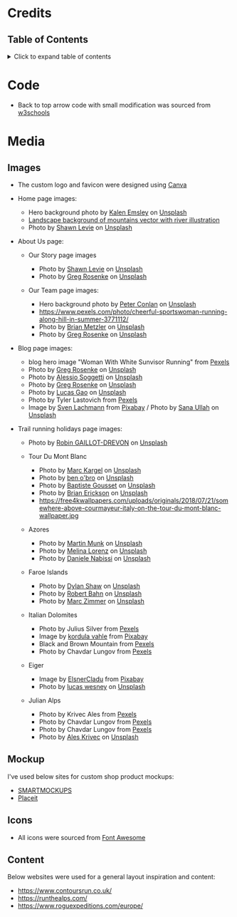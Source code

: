 # Credits
## Table of Contents
<details>
  <summary>Click to expand table of contents</summary>

1. [Code](#code)
2. [Media](#media)
    - [Images](#images)
    - [Mockup](#mockup)
    - [Icons](#icons)
3. [Content](#content)

</details>

# Code

- Back to top arrow code with small modification was sourced from [w3schools](https://www.w3schools.com/howto/howto_js_scroll_to_top.asp)

# Media

## Images
- The custom logo and favicon were designed using [Canva](https://www.canva.com/)

- Home page images:
    - Hero background photo by <a href="https://unsplash.com/@kalenemsley?utm_source=unsplash&utm_medium=referral&utm_content=creditCopyText">Kalen Emsley</a> on <a href="https://unsplash.com/s/photos/trail-running?utm_source=unsplash&utm_medium=referral&utm_content=creditCopyText">Unsplash</a>
    - [Landscape background of mountains vector with river illustration](https://www.rawpixel.com/image/2905608/free-illustration-vector-landscape-river-stream)
    - Photo by <a href="https://unsplash.com/@shawnlevie?utm_source=unsplash&utm_medium=referral&utm_content=creditCopyText">Shawn Levie</a> on <a href="https://unsplash.com/s/photos/trail-running?utm_source=unsplash&utm_medium=referral&utm_content=creditCopyText">Unsplash</a>

- About Us page:
    - Our Story page images
        - Photo by <a href="https://unsplash.com/@shawnlevie?utm_source=unsplash&utm_medium=referral&utm_content=creditCopyText">Shawn Levie</a> on <a href="https://unsplash.com/@shawnlevie?utm_source=unsplash&utm_medium=referral&utm_content=creditCopyText">Unsplash</a>
        - Photo by <a href="https://unsplash.com/@greg_rosenke?utm_source=unsplash&utm_medium=referral&utm_content=creditCopyText">Greg Rosenke</a> on <a href="https://unsplash.com/s/photos/trail-running-community?utm_source=unsplash&utm_medium=referral&utm_content=creditCopyText">Unsplash</a>
  
    - Our Team page images:
        - Hero background photo by <a href="https://unsplash.com/@peterconlan?utm_source=unsplash&utm_medium=referral&utm_content=creditCopyText">Peter Conlan</a> on <a href="https://unsplash.com/s/photos/faroe-islands-trail?utm_source=unsplash&utm_medium=referral&utm_content=creditCopyText">Unsplash</a>
        - https://www.pexels.com/photo/cheerful-sportswoman-running-along-hill-in-summer-3771112/
        - Photo by <a href="https://unsplash.com/@bmetzler2017?utm_source=unsplash&utm_medium=referral&utm_content=creditCopyText">Brian Metzler</a> on <a href="https://unsplash.com/s/photos/trail-running?utm_source=unsplash&utm_medium=referral&utm_content=creditCopyText">Unsplash</a>
        - Photo by <a href="https://unsplash.com/@greg_rosenke?utm_source=unsplash&utm_medium=referral&utm_content=creditCopyText">Greg Rosenke</a> on <a href="https://unsplash.com/s/photos/trail-running?utm_source=unsplash&utm_medium=referral&utm_content=creditCopyText">Unsplash</a>
  
- Blog page images:
    - blog hero image "Woman With White Sunvisor Running" from [Pexels](https://www.pexels.com/photo/woman-with-white-sunvisor-running-40751/)
    - Photo by <a href="https://unsplash.com/@greg_rosenke?utm_source=unsplash&utm_medium=referral&utm_content=creditCopyText">Greg Rosenke</a> on <a href="https://unsplash.com/s/photos/trail-running?utm_source=unsplash&utm_medium=referral&utm_content=creditCopyText">Unsplash</a>
    - Photo by <a href="https://unsplash.com/@asoggetti?utm_source=unsplash&utm_medium=referral&utm_content=creditCopyText">Alessio Soggetti</a> on <a href="https://unsplash.com/s/photos/trail-running?utm_source=unsplash&utm_medium=referral&utm_content=creditCopyText">Unsplash</a>
    - Photo by <a href="https://unsplash.com/@greg_rosenke?utm_source=unsplash&utm_medium=referral&utm_content=creditCopyText">Greg Rosenke</a> on <a href="https://unsplash.com/s/photos/trail-running?utm_source=unsplash&utm_medium=referral&utm_content=creditCopyText">Unsplash</a>
    - Photo by <a href="https://unsplash.com/@cestlucas?utm_source=unsplash&utm_medium=referral&utm_content=creditCopyText">Lucas Gao</a> on <a href="https://unsplash.com/s/photos/trail?utm_source=unsplash&utm_medium=referral&utm_content=creditCopyText">Unsplash</a>
  - Photo by Tyler Lastovich from [Pexels](https://www.pexels.com/photo/green-leafed-trees-572688/)
  - Image by <a href="https://pixabay.com/users/seaq68-4191072/?utm_source=link-attribution&amp;utm_medium=referral&amp;utm_campaign=image&amp;utm_content=2942477">Sven Lachmann</a> from <a href="https://pixabay.com/?utm_source=link-attribution&amp;utm_medium=referral&amp;utm_campaign=image&amp;utm_content=2942477">Pixabay</a>
  / Photo by <a href="https://unsplash.com/@sana1_ullah?utm_source=unsplash&utm_medium=referral&utm_content=creditCopyText">Sana Ullah</a> on <a href="https://unsplash.com/s/photos/trail-runner?utm_source=unsplash&utm_medium=referral&utm_content=creditCopyText">Unsplash</a>
  
- Trail running holidays page images:
    - Photo by <a href="https://unsplash.com/@robingaillotdrevon?utm_source=unsplash&utm_medium=referral&utm_content=creditCopyText">Robin GAILLOT-DREVON</a> on <a href="https://unsplash.com/s/photos/chamonix?utm_source=unsplash&utm_medium=referral&utm_content=creditCopyText">Unsplash</a>

    - Tour Du Mont Blanc
        - Photo by <a href="https://unsplash.com/@kidka?utm_source=unsplash&utm_medium=referral&utm_content=creditCopyText">Marc Kargel</a> on <a href="https://unsplash.com/s/photos/mont-blanc?utm_source=unsplash&utm_medium=referral&utm_content=creditCopyText">Unsplash</a>
        - Photo by <a href="https://unsplash.com/@benobro?utm_source=unsplash&utm_medium=referral&utm_content=creditCopyText">ben o'bro</a> on <a href="https://unsplash.com/s/photos/mont-blanc?utm_source=unsplash&utm_medium=referral&utm_content=creditCopyText">Unsplash</a>
        - Photo by <a href="https://unsplash.com/@bapt_g?utm_source=unsplash&utm_medium=referral&utm_content=creditCopyText">Baptiste Gousset</a> on <a href="https://unsplash.com/s/photos/mont-blanc?utm_source=unsplash&utm_medium=referral&utm_content=creditCopyText">Unsplash</a>
        - Photo by <a href="https://unsplash.com/@brianericksonco?utm_source=unsplash&utm_medium=referral&utm_content=creditCopyText">Brian Erickson</a> on <a href="https://unsplash.com/s/photos/trail-running?utm_source=unsplash&utm_medium=referral&utm_content=creditCopyText">Unsplash</a>
        - https://free4kwallpapers.com/uploads/originals/2018/07/21/somewhere-above-courmayeur-italy-on-the-tour-du-mont-blanc-wallpaper.jpg

    - Azores
        - Photo by <a href="https://unsplash.com/@scandinavian_monk?utm_source=unsplash&utm_medium=referral&utm_content=creditCopyText">Martin Munk</a> on <a href="https://unsplash.com/s/photos/azores?utm_source=unsplash&utm_medium=referral&utm_content=creditCopyText">Unsplash</a>
        - Photo by <a href="https://unsplash.com/@lm9808?utm_source=unsplash&utm_medium=referral&utm_content=creditCopyText">Melina Lorenz</a> on <a href="https://unsplash.com/s/photos/azores?utm_source=unsplash&utm_medium=referral&utm_content=creditCopyText">Unsplash</a>
        - Photo by <a href="https://unsplash.com/@nabozzz?utm_source=unsplash&utm_medium=referral&utm_content=creditCopyText">Daniele Nabissi</a> on <a href="https://unsplash.com/s/photos/azores?utm_source=unsplash&utm_medium=referral&utm_content=creditCopyText">Unsplash</a>
  

    - Faroe Islands
        - Photo by <a href="https://unsplash.com/@dylanshaw?utm_source=unsplash&utm_medium=referral&utm_content=creditCopyText">Dylan Shaw</a> on <a href="https://unsplash.com/s/photos/faroe-islands-trail?utm_source=unsplash&utm_medium=referral&utm_content=creditCopyText">Unsplash</a>
        - Photo by <a href="https://unsplash.com/@robertbahn?utm_source=unsplash&utm_medium=referral&utm_content=creditCopyText">Robert Bahn</a> on <a href="https://unsplash.com/s/photos/faroe-islands?utm_source=unsplash&utm_medium=referral&utm_content=creditCopyText">Unsplash</a>
        - Photo by <a href="https://unsplash.com/@knipszimmer?utm_source=unsplash&utm_medium=referral&utm_content=creditCopyText">Marc Zimmer</a> on <a href="https://unsplash.com/s/photos/faroe-islands?utm_source=unsplash&utm_medium=referral&utm_content=creditCopyText">Unsplash</a>

    - Italian Dolomites
        - Photo by Julius Silver from [Pexels](https://www.pexels.com/photo/landscape-photography-of-white-mountain-753325/)
        - Image by <a href="https://pixabay.com/users/kordi_vahle-4934524/?utm_source=link-attribution&amp;utm_medium=referral&amp;utm_campaign=image&amp;utm_content=3746335">kordula vahle</a> from <a href="https://pixabay.com/?utm_source=link-attribution&amp;utm_medium=referral&amp;utm_campaign=image&amp;utm_content=3746335">Pixabay</a>
        - Black and Brown Mountain from [Pexels](https://www.pexels.com/photo/black-and-brown-mountain-461956/)
        - Photo by Chavdar Lungov from [Pexels](https://www.pexels.com/photo/green-trees-near-lake-under-blue-sky-3996433/)


    - Eiger
        - Image by <a href="https://pixabay.com/users/elsnercladu-2154962/?utm_source=link-attribution&amp;utm_medium=referral&amp;utm_campaign=image&amp;utm_content=2967803">ElsnerCladu</a> from <a href="https://pixabay.com/?utm_source=link-attribution&amp;utm_medium=referral&amp;utm_campaign=image&amp;utm_content=2967803">Pixabay</a> 
        - Photo by <a href="https://unsplash.com/@wesnext?utm_source=unsplash&utm_medium=referral&utm_content=creditCopyText">lucas wesney</a> on <a href="https://unsplash.com/s/photos/eiger?utm_source=unsplash&utm_medium=referral&utm_content=creditCopyText">Unsplash</a>
    
    - Julian Alps
        - Photo by Krivec Ales from [Pexels](https://www.pexels.com/photo/body-of-water-near-forest-552770/)
        - Photo by Chavdar Lungov from [Pexels](https://www.pexels.com/photo/green-grass-field-and-trees-under-blue-sky-3996362/)
        - Photo by Chavdar Lungov from [Pexels](https://www.pexels.com/photo/green-grass-field-and-trees-under-blue-sky-3996362/)
        - Photo by <a href="https://unsplash.com/@aleskrivec?utm_source=unsplash&utm_medium=referral&utm_content=creditCopyText">Ales Krivec</a> on <a href="https://unsplash.com/s/photos/slovenia-hiking?utm_source=unsplash&utm_medium=referral&utm_content=creditCopyText">Unsplash</a>

## Mockup

I've used below sites for custom shop product mockups:
- [SMARTMOCKUPS](https://smartmockups.com/)
- [Placeit](https://placeit.net/c/mockups)

## Icons
- All icons were sourced from [Font Awesome](https://fontawesome.com/)

## Content
Below websites were used for a general layout inspiration and content:
- https://www.contoursrun.co.uk/
- https://runthealps.com/
- https://www.roguexpeditions.com/europe/
